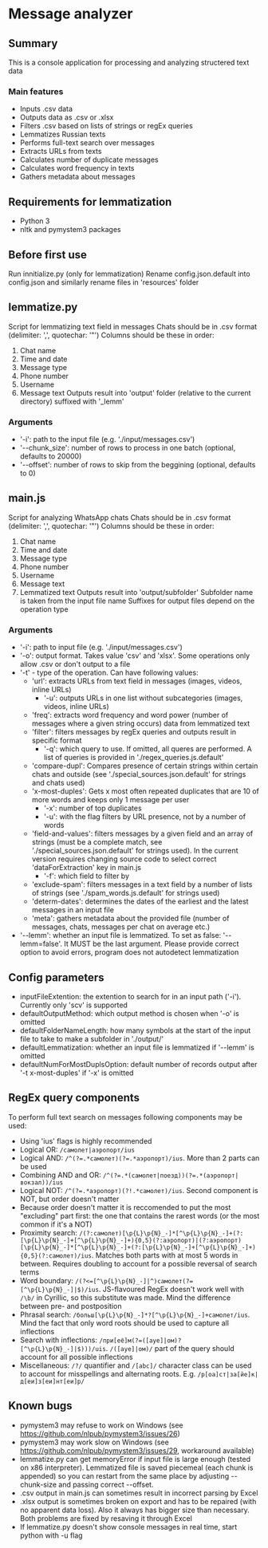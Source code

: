 # Message analyzer

## Summary
This is a console application for processing and analyzing structered text data

### Main features
- Inputs .csv data
- Outputs data as .csv or .xlsx
- Filters .csv based on lists of strings or regEx queries
- Lemmatizes Russian texts
- Performs full-text search over messages
- Extracts URLs from texts
- Calculates number of duplicate messages
- Calculates word frequency in texts
- Gathers metadata about messages

## Requirements for lemmatization
- Python 3
- nltk and pymystem3 packages

## Before first use
Run innitialize.py (only for lemmatization)
Rename config.json.default into config.json and similarly rename files in 'resources' folder

## lemmatize.py
Script for lemmatizing text field in messages
Chats should be in .csv format (delimiter: ',', quotechar: '"')
Columns should be these in order:
1. Chat name
2. Time and date
3. Message type
4. Phone number
5. Username
6. Message text
Outputs result into 'output' folder (relative to the current directory) suffixed with '_lemm'

### Arguments
- '-i': path to the input file (e.g. './input/messages.csv')
- '--chunk_size': number of rows to process in one batch (optional, defaults to 20000)
- '--offset': number of rows to skip from the beggining (optional, defaults to 0)

## main.js
Script for analyzing WhatsApp chats
Chats should be in .csv format (delimiter: ',', quotechar: '"')
Columns should be these in order:
1. Chat name
2. Time and date
3. Message type
4. Phone number
5. Username
6. Message text
7. Lemmatized text
Outputs result into 'output/subfolder'
Subfolder name is taken from the input file name
Suffixes for output files depend on the operation type

### Arguments
- '-i': path to input file (e.g. './input/messages.csv')
- '-o': output format. Takes value 'csv' and 'xlsx'. Some operations only allow .csv or don't output to a file
- '-t' - type of the operation. Can have following values:
  - 'url': extracts URLs from text field in messages (images, videos, inline URLs)
    - '-u': outputs URLs in one list without subcategories (images, videos, inline URLs)
  - 'freq': extracts word frequency and word power (number of messages where a given string occurs) data from lemmatized text
  - 'filter': filters messages by regEx queries and outputs result in specific format
    - '-q': which query to use. If omitted, all queres are performed. A list of queries is provided in './regex_queries.js.default'
  - 'compare-dupl': Compares presence of certain strings within certain chats and outside (see './special_sources.json.default' for strings and chats used)
  - 'x-most-duples': Gets x most often repeated duplicates that are 10 of more words and keeps only 1 message per user
    - '-x': number of top duplicates
    - '-u': with the flag filters by URL presence, not by a number of words
  - 'field-and-values': filters messages by a given field and an array of strings (must be a complete match, see './special_sources.json.default' for strings used). In the current version requires changing source code to select correct 'dataForExtraction' key in main.js
    - '-f': which field to filter by
  - 'exclude-spam': filters messages in a text field by a number of lists of strings (see './spam_words.js.default' for strings used)
  - 'determ-dates': determines the dates of the earliest and the latest messages in an input file
  - 'meta': gathers metadata about the provided file (number of messages, chats, messages per chat on average etc.)
- '--lemm': whether an input file is lemmatized. To set as false: '--lemm=false'. It MUST be the last argument. Please provide correct option to avoid errors, program does not autodetect lemmatization

## Config parameters
- inputFileExtention: the extention to search for in an input path ('-i'). Currently only 'scv' is supported
- defaultOutputMethod: which output method is chosen when '-o' is omitted
- defaultFolderNameLength: how many symbols at the start of the input file to take to make a subfolder in './output/'
- defaultLemmatization: whether an input file is lemmatized if '--lemm' is omitted
- defaultNumForMostDuplsOption: default number of records output after '-t x-most-duples' if '-x' is omitted

## RegEx query components
To perform full text search on messages following components may be used:
- Using 'ius' flags is highly recommended
- Logical OR: `/самолет|аэропорт/ius`
- Logical AND: `/^(?=.*самолет)(?=.*аэропорт)/ius`. More than 2 parts can be used
- Combining AND and OR: `/^(?=.*(самолет|поезд))(?=.*(аэропорт|вокзал))/ius`
- Logical NOT: `/^(?=.*аэропорт)(?!.*самолет)/ius`. Second component is NOT, but order doesn't matter
- Because order doesn't matter it is reccomended to put the most "excluding" part first: the one that contains the rarest words (or the most common if it's a NOT)
- Proximity search: `/(?:самолет)[\p{L}\p{N}_-]*[^\p{L}\p{N}_-]+(?:[\p{L}\p{N}_-]+[^\p{L}\p{N}_-]+){0,5}(?:аэропорт)|(?:аэропорт)[\p{L}\p{N}_-]*[^\p{L}\p{N}_-]+(?:[\p{L}\p{N}_-]+[^\p{L}\p{N}_-]+){0,5}(?:самолет)/ius`. Matches both parts with at most 5 words in between. Requires doubling to account for a possible reversal of search terms
- Word boundary: `/(?<=[^\p{L}\p{N}_-]|^)самолет(?=[^\p{L}\p{N}_-]|$)/ius`. JS-flavoured RegEx doesn't work well with `/\b/` in Cyrillic, so this substitute was made. Mind the difference between pre- and postposition
- Phrasal search: `/больш[\p{L}\p{N}_-]*?[^\p{L}\p{N}_-]+самолет/ius`. Mind the fact that only word roots should be used to capture all inflections
- Search with inflections: `/при[её]м(?=([ауе]|ом)?[^\p{L}\p{N}_-]|$)))/uis`. `/([ауе]|ом)/` part of the query should account for all possible inflections
- Miscellaneous: `/?/` quantifier and `/[abc]/` character class can be used to account for misspellings and alternating roots. E.g. `/р[оа]ст|за[йе]к|д[еи]з[еи]нт[еи]р/`

## Known bugs
- pymystem3 may refuse to work on Windows (see https://github.com/nlpub/pymystem3/issues/26)
- pymystem3 may work slow on Windows (see https://github.com/nlpub/pymystem3/issues/29, workaround available)
- lemmatize.py can get memoryError if input file is large enough (tested on x86 interpreter). Lemmatized file is saved piecemeal (each chunk is appended) so you can restart from the same place by adjusting --chunk-size and passing correct --offset.
- .csv output in main.js can sometimes result in incorrect parsing by Excel
- .xlsx output is sometimes broken on export and has to be repaired (with no apparent data loss). Also it always has bigger size than necessary. Both problems are fixed by resaving it through Excel
- If lemmatize.py doesn't show console messages in real time, start python with -u flag
